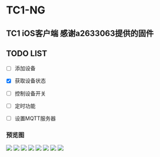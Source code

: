 # TC1-NG
## TC1 iOS客户端 感谢a2633063提供的固件


## TODO LIST
- [ ] 添加设备
- [x] 获取设备状态
- [ ] 控制设备开关
- [ ] 定时功能
- [ ] 设置MQTT服务器



### 预览图
![](https://github.com/HuaZao/TC1-NG/blob/master/ScreenShot1.png)
![](https://github.com/HuaZao/TC1-NG/blob/master/ScreenShot8.png)
![](https://github.com/HuaZao/TC1-NG/blob/master/ScreenShot2.png)
![](https://github.com/HuaZao/TC1-NG/blob/master/ScreenShot3.png)
![](https://github.com/HuaZao/TC1-NG/blob/master/ScreenShot4.png)
![](https://github.com/HuaZao/TC1-NG/blob/master/ScreenShot5.png)
![](https://github.com/HuaZao/TC1-NG/blob/master/ScreenShot6.png)
![](https://github.com/HuaZao/TC1-NG/blob/master/ScreenShot7.png)
